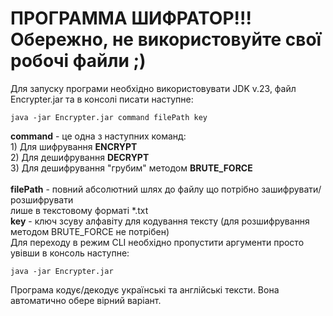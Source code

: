 # ПРОГРАММА ШИФРАТОР!!! Обережно, не використовуйте свої робочі файли ;)

Для запуску програми необхідно використовувати JDK v.23, файл Encrypter.jar та в консолі писати наступне:

	java -jar Encrypter.jar command filePath key

**command** - це одна з наступних команд:<br/>
	1) Для шифрування __ENCRYPT__<br/>
	2) Для дешифрування __DECRYPT__<br/>
	3) Для дешифрування "грубим" методом __BRUTE_FORCE__<br/><br/>
**filePath** - повний абсолютний шлях до файлу що потрібно зашифрувати/розшифрувати<br/> лише в текстовому форматі *.txt<br/>
**key** - ключ зсуву алфавіту для кодування тексту (для розшифрування методом BRUTE_FORCE не потрібен)<br/>
Для переходу в режим CLI необхідно пропустити аргументи просто увівши в консоль наступне:

	java -jar Encrypter.jar

Програма кодує/декодує українські та англійські тексти. Вона автоматично обере вірний варіант.

